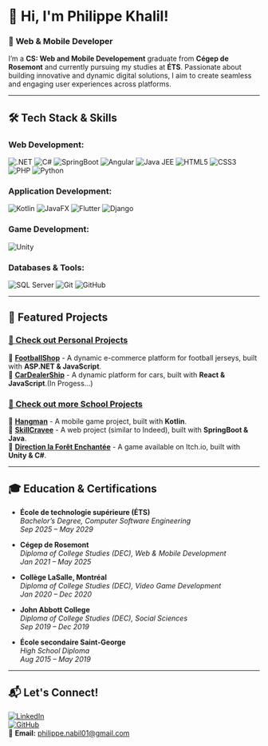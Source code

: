 # 👋 Hi, I'm **Philippe Khalil**!

### 🚀 **Web & Mobile Developer**

I’m a **CS: Web and Mobile Developement** graduate from **Cégep de Rosemont** and currently pursuing my studies at **ÉTS**. Passionate about building innovative and dynamic digital solutions, I aim to create seamless and engaging user experiences across platforms.

---

## 🛠️ **Tech Stack & Skills**

### **Web Development:**
![.NET](https://img.shields.io/badge/.NET-%23512BD4.svg?style=for-the-badge&logo=dotnet&logoColor=white)
![C#](https://img.shields.io/badge/C%23-%23239120.svg?style=for-the-badge&logo=c-sharp&logoColor=white)
![SpringBoot](https://img.shields.io/badge/SpringBoot-%236DB33F.svg?style=for-the-badge&logo=spring&logoColor=white)
![Angular](https://img.shields.io/badge/Angular-%23DD0031.svg?style=for-the-badge&logo=angular&logoColor=white)
![Java JEE](https://img.shields.io/badge/Java%20JEE-%23ED8B00.svg?style=for-the-badge&logo=java&logoColor=white)
![HTML5](https://img.shields.io/badge/HTML5-%23E34F26.svg?style=for-the-badge&logo=html5&logoColor=white)
![CSS3](https://img.shields.io/badge/CSS3-%231572B6.svg?style=for-the-badge&logo=css3&logoColor=white)
![PHP](https://img.shields.io/badge/PHP-%23777BB4.svg?style=for-the-badge&logo=php&logoColor=white)
![Python](https://img.shields.io/badge/Python-%233776AB.svg?style=for-the-badge&logo=python&logoColor=white)

### **Application Development:**
![Kotlin](https://img.shields.io/badge/Kotlin-%230095D5.svg?style=for-the-badge&logo=kotlin&logoColor=white)
![JavaFX](https://img.shields.io/badge/JavaFX-%23ED8B00.svg?style=for-the-badge&logo=java&logoColor=white)
![Flutter](https://img.shields.io/badge/Flutter-%2302569B.svg?style=for-the-badge&logo=flutter&logoColor=white)
![Django](https://img.shields.io/badge/Django-%23092E20.svg?style=for-the-badge&logo=django&logoColor=white)


### **Game Development:**
![Unity](https://img.shields.io/badge/Unity-%23000000.svg?style=for-the-badge&logo=unity&logoColor=white)

### **Databases & Tools:**
![SQL Server](https://img.shields.io/badge/SQL%20Server-%23CC2927.svg?style=for-the-badge&logo=microsoft-sql-server&logoColor=white)
![Git](https://img.shields.io/badge/Git-%23F05033.svg?style=for-the-badge&logo=git&logoColor=white)
![GitHub](https://img.shields.io/badge/GitHub-%23181717.svg?style=for-the-badge&logo=github&logoColor=white)

---

## 💼 **Featured Projects**

### [📌 Check out Personal Projects](#)
🔹 **[FootballShop](https://github.com/itzPhil514/FootBallShop)** - A dynamic e-commerce platform for football jerseys, built with **ASP.NET & JavaScript**.  
🔹 **[CarDealerShip](https://github.com/itzPhil514/CarDealerShip)** - A dynamic platform for cars, built with **React & JavaScript**.(In Progess...)  

### [📌 Check out more School Projects](#)
🔹 **[Hangman](https://github.com/itzPhil514/Pendu)** - A mobile game project, built with **Kotlin**.  
🔹 **[SkillCravee](https://github.com/itzPhil514/Skillcravee)** - A web project (similar to Indeed), built with **SpringBoot & Java**.  
🔹 **[Direction la Forêt Enchantée](https://itz-phil514.itch.io/direction-la-fort-enchante)** - A game available on Itch.io, built with **Unity & C#**.

---

## 🎓 Education & Certifications

- **École de technologie supérieure (ÉTS)**  
  *Bachelor’s Degree, Computer Software Engineering*  
  *Sep 2025 – May 2029*

- **Cégep de Rosemont**  
  *Diploma of College Studies (DEC), Web & Mobile Development*  
  *Jan 2021 – May 2025*

- **Collège LaSalle, Montréal**  
  *Diploma of College Studies (DEC), Video Game Development*  
  *Jan 2020 – Dec 2020*

- **John Abbott College**  
  *Diploma of College Studies (DEC), Social Sciences*  
  *Sep 2019 – Dec 2019*

- **École secondaire Saint-George**  
  *High School Diploma*  
  *Aug 2015 – May 2019*
    
---

## 📬 **Let's Connect!**

[![LinkedIn](https://img.shields.io/badge/LinkedIn-%230077B5.svg?style=for-the-badge&logo=linkedin&logoColor=white)](https://www.linkedin.com/in/philippe-khalil-804061194/)  
[![GitHub](https://img.shields.io/badge/GitHub-%23181717.svg?style=for-the-badge&logo=github&logoColor=white)](https://github.com/itzPhil514)  
📧 **Email:** [philippe.nabil01@gmail.com](mailto:philippe.nabil01@gmail.com)
